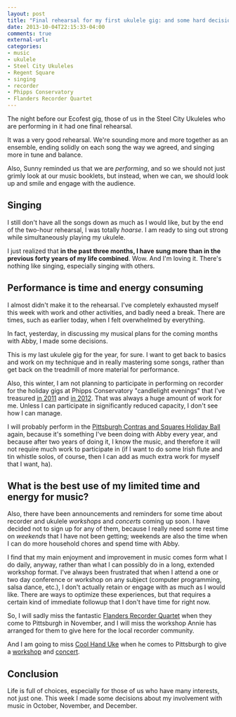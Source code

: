 ```yaml
---
layout: post
title: "Final rehearsal for my first ukulele gig: and some hard decisions about music in my life"
date: 2013-10-04T22:15:33-04:00
comments: true
external-url: 
categories: 
- music
- ukulele
- Steel City Ukuleles
- Regent Square
- singing
- recorder
- Phipps Conservatory
- Flanders Recorder Quartet
---
```

The night before our Ecofest gig, those of us in the Steel City Ukuleles who are performing in it had one final rehearsal.

It was a very good rehearsal. We're sounding more and more together as an ensemble, ending solidly on each song the way we agreed, and singing more in tune and balance.

Also, Sunny reminded us that we are *performing*, and so we should not just grimly look at our music booklets, but instead, when we can, we should look up and smile and engage with the audience.

## Singing

I still don't have all the songs down as much as I would like, but by the end of the two-hour rehearsal, I was totally *hoarse*. I am ready to sing out strong while simultaneously playing my ukulele.

I just realized that **in the past three months, I have sung more than in the previous forty years of my life combined**. Wow. And I'm loving it. There's nothing like singing, especially singing with others.

## Performance is time and energy consuming

I almost didn't make it to the rehearsal. I've completely exhausted myself this week with work and other activities, and badly need a break. There are times, such as earlier today, when I felt overwhelmed by everything.

In fact, yesterday, in discussing my musical plans for the coming months with Abby, I made some decisions.

This is my last ukulele gig for the year, for sure. I want to get back to basics and work on my technique and in really mastering some songs, rather than get back on the treadmill of more material for performance.

Also, this winter, I am not planning to participate in performing on recorder for the holiday gigs at Phipps Conservatory "candlelight evenings" that I've treasured [in 2011](/blog/2011/12/05/busy-evening-performing-at-phipps-followed-by-rehearsal-for-another-gig/) and [in 2012](/blog/2012/12/09/playing-music-on-recorders-at-a-phipps-conservatory-candlelight-evening/). That was always a huge amount of work for me. Unless I can participate in significantly reduced capacity, I don't see how I can manage.

I will probably perform in the [Pittsburgh Contras and Squares Holiday Ball](/blog/2012/12/14/pittsburgh-contras-and-squares-holiday-ball-2012/) again, because it's something I've been doing with Abby every year, and because after two years of doing it, I know the music, and therefore it will not require much work to participate in (if I want to do some Irish flute and tin whistle solos, of course, then I can add as much extra work for myself that I want, ha).

## What is the best use of my limited time and energy for music?

Also, there have been announcements and reminders for some time about recorder and ukulele *workshops* and *concerts* coming up soon. I have decided not to sign up for any of them, because I really need some rest time on *weekends* that I have not been getting; weekends are also the time when I can do more household chores and spend time with Abby.

I find that my main enjoyment and improvement in music comes form what I do daily, anyway, rather than what I can possibly do in a long, extended workshop format. I've always been frustrated that when I attend a one or two day conference or workshop on any subject (computer programming, salsa dance, etc.), I don't actually retain or engage with as much as I would like. There are ways to optimize these experiences, but that requires a certain kind of immediate followup that I don't have time for right now.

So, I will sadly miss the fantastic [Flanders Recorder Quartet](http://www.flanders-recorder-quartet.be/en/home/) when they come to Pittsburgh in November, and I will miss the workshop Annie has arranged for them to give here for the local recorder community.

And I am going to miss [Cool Hand Uke](http://www.coolhanduke.com/) when he comes to Pittsburgh to give a [workshop](http://www.meetup.com/Steel-City-Ukuleles/events/135233932/) and [concert](http://www.meetup.com/Steel-City-Ukuleles/events/138577782/).

## Conclusion

Life is full of choices, especially for those of us who have many interests, not just one. This week I made some decisions about my involvement with music in October, November, and December.
